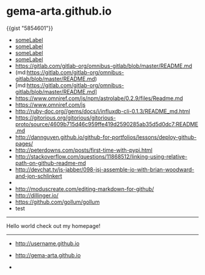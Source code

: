 <script src="https://gist.github.com/jonschlinkert/5854601.js"></script>
# gema-arta.github.io
{{gist "5854601"}}

- [someLabel](username/repoName/somePathTo/myExampleCode)
- [someLabel](username/)
- [someLabel]()
- [someLabel](/)
- https://gitlab.com/gitlab-org/omnibus-gitlab/blob/master/README.md
- (md:https://gitlab.com/gitlab-org/omnibus-gitlab/blob/master/README.md)
- [md:https://gitlab.com/gitlab-org/omnibus-gitlab/blob/master/README.md]
- https://www.omniref.com/js/npm/astrolabe/0.2.9/files/Readme.md
- https://www.omniref.com/js
- http://ruby-doc.org//gems/docs/i/influxdb-cli-0.1.3/README_md.html
- https://gitorious.org/gitorious/gitorious-proto/source/4609b715d46c959ffe419d2590285ab35d5d0dc7:README.md
- http://dannguyen.github.io/github-for-portfolios/lessons/deploy-github-pages/
- http://peterdowns.com/posts/first-time-with-pypi.html
- http://stackoverflow.com/questions/11868512/linking-using-relative-path-on-github-readme-md
- http://devchat.tv/js-jabber/098-jsj-assemble-io-with-brian-woodward-and-jon-schlinkert
- [@thomasfuchs]:http://twitter.com/thomasfuchs
- http://moduscreate.com/editing-markdown-for-github/
- http://dillinger.io/
- https://github.com/gollum/gollum
- test


______________________________________________________________

Hello world check out my homepage!

----------------------------
- http://username.github.io

- http://gema-arta.github.io
- 

